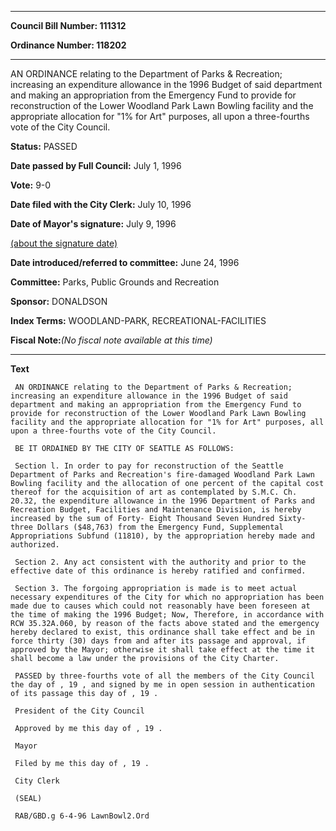 

********

**Council Bill Number: 111312**
   
**Ordinance Number: 118202**
********

 AN ORDINANCE relating to the Department of Parks & Recreation; increasing an expenditure allowance in the 1996 Budget of said department and making an appropriation from the Emergency Fund to provide for reconstruction of the Lower Woodland Park Lawn Bowling facility and the appropriate allocation for "1% for Art" purposes, all upon a three-fourths vote of the City Council.

**Status:** PASSED
   
**Date passed by Full Council:** July 1, 1996
   
**Vote:** 9-0
   
**Date filed with the City Clerk:** July 10, 1996
   
**Date of Mayor's signature:** July 9, 1996
   
[(about the signature date)](/~public/approvaldate.htm)
   
   
   
**Date introduced/referred to committee:** June 24, 1996
   
**Committee:** Parks, Public Grounds and Recreation
   
**Sponsor:** DONALDSON
   
   
**Index Terms:** WOODLAND-PARK, RECREATIONAL-FACILITIES

**Fiscal Note:**_(No fiscal note available at this time)_

********

**Text**
   
```
 AN ORDINANCE relating to the Department of Parks & Recreation; increasing an expenditure allowance in the 1996 Budget of said department and making an appropriation from the Emergency Fund to provide for reconstruction of the Lower Woodland Park Lawn Bowling facility and the appropriate allocation for "1% for Art" purposes, all upon a three-fourths vote of the City Council.

 BE IT ORDAINED BY THE CITY OF SEATTLE AS FOLLOWS:

 Section l. In order to pay for reconstruction of the Seattle Department of Parks and Recreation's fire-damaged Woodland Park Lawn Bowling facility and the allocation of one percent of the capital cost thereof for the acquisition of art as contemplated by S.M.C. Ch. 20.32, the expenditure allowance in the 1996 Department of Parks and Recreation Budget, Facilities and Maintenance Division, is hereby increased by the sum of Forty- Eight Thousand Seven Hundred Sixty-three Dollars ($48,763) from the Emergency Fund, Supplemental Appropriations Subfund (11810), by the appropriation hereby made and authorized.

 Section 2. Any act consistent with the authority and prior to the effective date of this ordinance is hereby ratified and confirmed.

 Section 3. The forgoing appropriation is made is to meet actual necessary expenditures of the City for which no appropriation has been made due to causes which could not reasonably have been foreseen at the time of making the 1996 Budget; Now, Therefore, in accordance with RCW 35.32A.060, by reason of the facts above stated and the emergency hereby declared to exist, this ordinance shall take effect and be in force thirty (30) days from and after its passage and approval, if approved by the Mayor; otherwise it shall take effect at the time it shall become a law under the provisions of the City Charter.

 PASSED by three-fourths vote of all the members of the City Council the day of , 19 , and signed by me in open session in authentication of its passage this day of , 19 .

 President of the City Council

 Approved by me this day of , 19 .

 Mayor

 Filed by me this day of , 19 .

 City Clerk

 (SEAL)

 RAB/GBD.g 6-4-96 LawnBowl2.Ord

```
